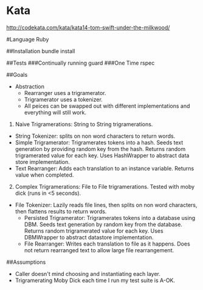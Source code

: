 # Kata
http://codekata.com/kata/kata14-tom-swift-under-the-milkwood/

#Language
Ruby

##Installation
bundle install

##Tests
###Continually running
guard
###One Time
rspec

##Goals
- Abstraction
  - Rearranger uses a trigramerator.
  - Trigramerator uses a tokenizer.
  - All peices can be swapped out with different implementations and everything will still work.

1. Naive Trigramerations: String to String trigramerations.
  - String Tokenizer: splits on non word characters to return words.
  - Simple Trigramerator: Trigramerates tokens into a hash. Seeds text generation by providing random key from the hash. Returns random trigramerated value for each key. Uses HashWrapper to abstract data store implementation.
  - Text Rearranger: Adds each translation to an instance variable. Returns value when completed.
2. Complex Trigramerations: File to File trigramerations. Tested with moby dick (runs in <5 seconds).
  - File Tokenizer: Lazily reads file lines, then splits on non word characters, then flattens results to return words.
	- Persisted Trigramerator: Trigramerates tokens into a database using DBM.  Seeds text generation by random key from the database. Returns random trigramerated value for each key. Uses DBMWrapper to abstract datastore implementation.
	- File Rearranger: Writes each translation to file as it happens. Does not return rearranged text to allow large file rearrangement.

##Assumptions
- Caller doesn't mind choosing and instantiating each layer.
- Trigramerating Moby Dick each time I run my test suite is A-OK.
